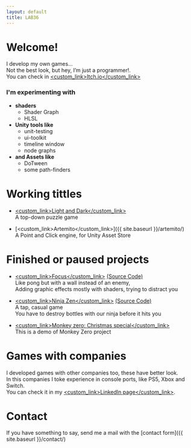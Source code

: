 ```yaml
---
layout: default
title: LAB36
---
```


# Welcome!

I develop my own games... 
<br />Not the best look, but hey, I’m just a programmer!.
<br />You can check in [<custom_link>Itch.io</custom_link>](https://nahuel36.itch.io/)

### I'm experimenting with 
- **shaders** 
  - Shader Graph
  - HLSL
- **Unity tools like**
  - unit-testing
  - ui-toolkit
  - timeline window
  - node graphs 
- **and Assets like**
  - DoTween
  - some path-finders

# Working tittles

* [<custom_link>Light and Dark</custom_link>](https://nahuel36.itch.io/light-and-dark)
<br /> A top-down puzzle game

* [<custom_link>Artemito</custom_link>]({{ site.baseurl }}/artemito/)
<br /> A Point and Click engine, for Unity Asset Store

# Finished or paused projects

* [<custom_link>Focus</custom_link>](https://nahuel36.itch.io/focus) [(Source Code)](https://bitbucket.org/nahuel36/focus/src/master/)
<br /> Like pong but with a wall instead of an enemy, 
<br /> Adding graphic effects mostly with shaders, trying to distract you

* [<custom_link>Ninja Zen</custom_link>](https://nahuel36.itch.io/ninja-zen) [(Source Code)](https://bitbucket.org/nahuel36/ninjazen/src/master/)
<br /> A tap, casual game
<br /> You have to destroy bottles with our ninja before it hits you

* [<custom_link>Monkey zero: Christmas special</custom_link>](https://nahuel36.itch.io/monkey-zero-christmas-special)
<br /> This is a demo of Monkey Zero project

# Games with companies

I developed games with other companies too, these have better look.
<br />In this companies I toke experience in console ports, like PS5, Xbox and Switch. 
<br />You can check it in my [<custom_link>LinkedIn page</custom_link>](https://www.linkedin.com/in/nahuel-muchetti-066abb77/).

# Contact

If you have something to say, send me a mail with the [contact form]({{ site.baseurl }}/contact/)
